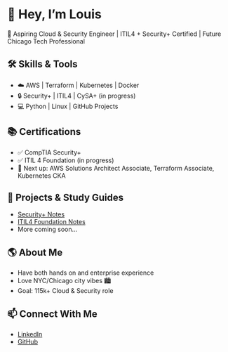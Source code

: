 # 👋 Hey, I’m Louis  

🚀 Aspiring Cloud & Security Engineer | ITIL4 + Security+ Certified | Future Chicago Tech Professional  

## 🛠 Skills & Tools  
- ☁️ AWS | Terraform | Kubernetes | Docker  
- 🔒 Security+ | ITIL4 | CySA+ (in progress)  
- 💻 Python | Linux | GitHub Projects  

## 📚 Certifications  
- ✅ CompTIA Security+  
- ✅ ITIL 4 Foundation (in progress)  
- 🎯 Next up: AWS Solutions Architect Associate, Terraform Associate, Kubernetes CKA  

## 📂 Projects & Study Guides  
- [Security+ Notes](https://github.com/Cyberlou05/Security-plus-notes)  
- [ITIL4 Foundation Notes](https://github.com/Cyberlou05/ITIL-4-Foundation-Notes)  
- More coming soon...  

## 🌎 About Me  
- Have both hands on and enterprise experience 
- Love NYC/Chicago city vibes 🏙️  
- Goal: 115k+ Cloud & Security role  

## 📫 Connect With Me  
- [LinkedIn](www.linkedin.com/in/louish05)  
- [GitHub](https://github.com/Cyberlou05)  
